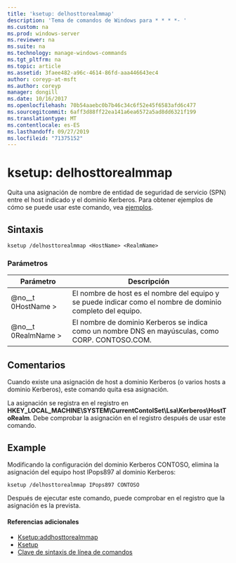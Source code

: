 ```yaml
---
title: 'ksetup: delhosttorealmmap'
description: 'Tema de comandos de Windows para * * * *- '
ms.custom: na
ms.prod: windows-server
ms.reviewer: na
ms.suite: na
ms.technology: manage-windows-commands
ms.tgt_pltfrm: na
ms.topic: article
ms.assetid: 3faee482-a96c-4614-86fd-aaa446643ec4
author: coreyp-at-msft
ms.author: coreyp
manager: dongill
ms.date: 10/16/2017
ms.openlocfilehash: 70b54aaebc0b7b46c34c6f52e45f6583afd6c477
ms.sourcegitcommit: 6aff3d88ff22ea141a6ea6572a5ad8dd6321f199
ms.translationtype: MT
ms.contentlocale: es-ES
ms.lasthandoff: 09/27/2019
ms.locfileid: "71375152"
---
```

# <a name="ksetupdelhosttorealmmap"></a>ksetup: delhosttorealmmap



Quita una asignación de nombre de entidad de seguridad de servicio (SPN) entre el host indicado y el dominio Kerberos. Para obtener ejemplos de cómo se puede usar este comando, vea [ejemplos](#BKMK_Examples).

## <a name="syntax"></a>Sintaxis

```
ksetup /delhosttorealmmap <HostName> <RealmName>
```

### <a name="parameters"></a>Parámetros

|Parámetro|Descripción|
|---------|-----------|
|@no__t 0HostName >|El nombre de host es el nombre del equipo y se puede indicar como el nombre de dominio completo del equipo.|
|@no__t 0RealmName >|El nombre de dominio Kerberos se indica como un nombre DNS en mayúsculas, como CORP. CONTOSO.COM.|

## <a name="remarks"></a>Comentarios

Cuando existe una asignación de host a dominio Kerberos (o varios hosts a dominio Kerberos), este comando quita esa asignación.

La asignación se registra en el registro en **HKEY_LOCAL_MACHINE\SYSTEM\CurrentContolSet\Lsa\Kerberos\HostToRealm**. Debe comprobar la asignación en el registro después de usar este comando.

## <a name="BKMK_Examples"></a>Example

Modificando la configuración del dominio Kerberos CONTOSO, elimina la asignación del equipo host IPops897 al dominio Kerberos:
```
ksetup /delhosttorealmmap IPops897 CONTOSO
```
Después de ejecutar este comando, puede comprobar en el registro que la asignación es la prevista.

#### <a name="additional-references"></a>Referencias adicionales

-   [Ksetup:addhosttorealmmap](ksetup-addhosttorealmmap.md)
-   [Ksetup](ksetup.md)
-   [Clave de sintaxis de línea de comandos](command-line-syntax-key.md)